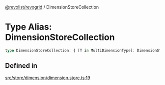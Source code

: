 [@revolist/revogrid](README.md) / DimensionStoreCollection

# Type Alias: DimensionStoreCollection

```ts
type DimensionStoreCollection: { [T in MultiDimensionType]: DimensionStore };
```

## Defined in

[src/store/dimension/dimension.store.ts:19](https://github.com/revolist/revogrid/blob/b38c1177864e6fa9f2bec506ea55d1b2f7e35679/src/store/dimension/dimension.store.ts#L19)
